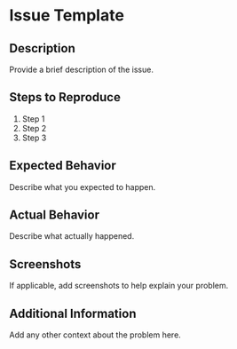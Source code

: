 # Issue Template

## Description

Provide a brief description of the issue.

## Steps to Reproduce

1. Step 1
2. Step 2
3. Step 3

## Expected Behavior

Describe what you expected to happen.

## Actual Behavior

Describe what actually happened.

## Screenshots

If applicable, add screenshots to help explain your problem.

## Additional Information

Add any other context about the problem here.
